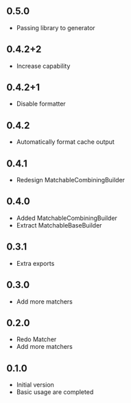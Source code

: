 ## 0.5.0
- Passing library to generator

## 0.4.2+2
- Increase capability

## 0.4.2+1
- Disable formatter

## 0.4.2
- Automatically format cache output

## 0.4.1
- Redesign MatchableCombiningBuilder

## 0.4.0
- Added MatchableCombiningBuilder
- Extract MatchableBaseBuilder

## 0.3.1
- Extra exports

## 0.3.0
- Add more matchers

## 0.2.0
- Redo Matcher
- Add more matchers

## 0.1.0
- Initial version
- Basic usage are completed
